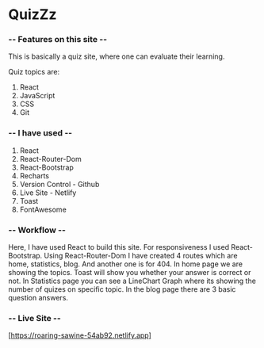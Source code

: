 # QuizZz


### -- Features on this site --
This is basically a quiz site, where one can evaluate their learning.

Quiz topics are:
1. React
2. JavaScript
3. CSS
4. Git


### -- I have used --
1. React
2. React-Router-Dom
3. React-Bootstrap
4. Recharts
5. Version Control - Github
6. Live Site - Netlify
7. Toast
8. FontAwesome


### -- Workflow --
Here, I have used React to build this site. For responsiveness I used React-Bootstrap. Using React-Router-Dom I have created 4 routes which are home, statistics, blog. And another one is for 404. In home page we are showing the topics. Toast will show you whether your answer is correct or not. In Statistics page you can see a LineChart Graph where its showing the number of quizes on specific topic. In the blog page there are 3 basic question answers.


### -- Live Site --
[https://roaring-sawine-54ab92.netlify.app]

